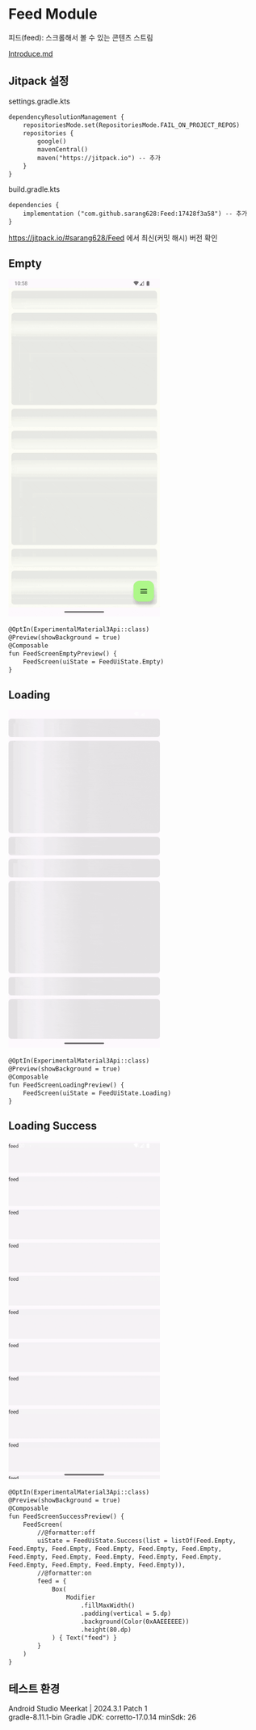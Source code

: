 # Feed Module

피드(feed): 스크롤해서 볼 수 있는 콘텐츠 스트림

[Introduce.md](./docs/Introduce.md)

## Jitpack 설정

settings.gradle.kts

```
dependencyResolutionManagement {
    repositoriesMode.set(RepositoriesMode.FAIL_ON_PROJECT_REPOS)
    repositories {
        google()
        mavenCentral()
        maven("https://jitpack.io") -- 추가
    }
}
```

build.gradle.kts

```
dependencies {
    implementation ("com.github.sarang628:Feed:17428f3a58") -- 추가
}
```

https://jitpack.io/#sarang628/Feed 에서 최신(커밋 해시) 버전 확인

## Empty

<img src="screenshots/empty.gif" width="300">

```
@OptIn(ExperimentalMaterial3Api::class)
@Preview(showBackground = true)
@Composable
fun FeedScreenEmptyPreview() {
    FeedScreen(uiState = FeedUiState.Empty)
}
```

## Loading

<img src="screenshots/preview3.gif" width="300">

```
@OptIn(ExperimentalMaterial3Api::class)
@Preview(showBackground = true)
@Composable
fun FeedScreenLoadingPreview() {
    FeedScreen(uiState = FeedUiState.Loading)
}
```

## Loading Success

<img src="screenshots/preview4.gif" width="300">

```
@OptIn(ExperimentalMaterial3Api::class)
@Preview(showBackground = true)
@Composable
fun FeedScreenSuccessPreview() {
    FeedScreen(
        //@formatter:off
        uiState = FeedUiState.Success(list = listOf(Feed.Empty, Feed.Empty, Feed.Empty, Feed.Empty, Feed.Empty, Feed.Empty, Feed.Empty, Feed.Empty, Feed.Empty, Feed.Empty, Feed.Empty, Feed.Empty, Feed.Empty, Feed.Empty, Feed.Empty)),
        //@formatter:on
        feed = {
            Box(
                Modifier
                    .fillMaxWidth()
                    .padding(vertical = 5.dp)
                    .background(Color(0xAAEEEEEE))
                    .height(80.dp)
            ) { Text("feed") }
        }
    )
}
```

## 테스트 환경

Android Studio Meerkat | 2024.3.1 Patch 1<br>
gradle-8.11.1-bin
Gradle JDK: corretto-17.0.14
minSdk: 26
